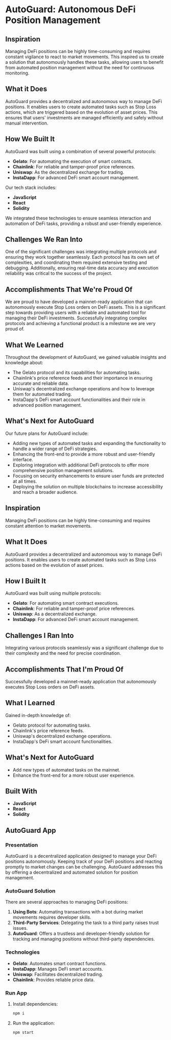 # AutoGuard: Autonomous DeFi Position Management

## Inspiration
Managing DeFi positions can be highly time-consuming and requires constant vigilance to react to market movements. This inspired us to create a solution that autonomously handles these tasks, allowing users to benefit from automated position management without the need for continuous monitoring.

## What it Does
AutoGuard provides a decentralized and autonomous way to manage DeFi positions. It enables users to create automated tasks such as Stop Loss actions, which are triggered based on the evolution of asset prices. This ensures that users' investments are managed efficiently and safely without manual intervention.

## How We Built It
AutoGuard was built using a combination of several powerful protocols:
- **Gelato**: For automating the execution of smart contracts.
- **Chainlink**: For reliable and tamper-proof price references.
- **Uniswap**: As the decentralized exchange for trading.
- **InstaDapp**: For advanced DeFi smart account management.

Our tech stack includes:
- **JavaScript**
- **React**
- **Solidity**

We integrated these technologies to ensure seamless interaction and automation of DeFi tasks, providing a robust and user-friendly experience.

## Challenges We Ran Into
One of the significant challenges was integrating multiple protocols and ensuring they work together seamlessly. Each protocol has its own set of complexities, and coordinating them required extensive testing and debugging. Additionally, ensuring real-time data accuracy and execution reliability was critical to the success of the project.

## Accomplishments That We're Proud Of
We are proud to have developed a mainnet-ready application that can autonomously execute Stop Loss orders on DeFi assets. This is a significant step towards providing users with a reliable and automated tool for managing their DeFi investments. Successfully integrating complex protocols and achieving a functional product is a milestone we are very proud of.

## What We Learned
Throughout the development of AutoGuard, we gained valuable insights and knowledge about:
- The Gelato protocol and its capabilities for automating tasks.
- Chainlink's price reference feeds and their importance in ensuring accurate and reliable data.
- Uniswap's decentralized exchange operations and how to leverage them for automated trading.
- InstaDapp's DeFi smart account functionalities and their role in advanced position management.

## What's Next for AutoGuard
Our future plans for AutoGuard include:
- Adding new types of automated tasks and expanding the functionality to handle a wider range of DeFi strategies.
- Enhancing the front-end to provide a more robust and user-friendly interface.
- Exploring integration with additional DeFi protocols to offer more comprehensive position management solutions.
- Focusing on security enhancements to ensure user funds are protected at all times.
- Deploying the solution on multiple blockchains to increase accessibility and reach a broader audience.


## Inspiration
Managing DeFi positions can be highly time-consuming and requires constant attention to market movements.

## What It Does
AutoGuard provides a decentralized and autonomous way to manage DeFi positions. It enables users to create automated tasks such as Stop Loss actions based on the evolution of asset prices.

## How I Built It
AutoGuard was built using multiple protocols:
- **Gelato**: For automating smart contract executions.
- **Chainlink**: For reliable and tamper-proof price references.
- **Uniswap**: As a decentralized exchange.
- **InstaDapp**: For advanced DeFi smart account management.

## Challenges I Ran Into
Integrating various protocols seamlessly was a significant challenge due to their complexity and the need for precise coordination.

## Accomplishments That I'm Proud Of
Successfully developed a mainnet-ready application that autonomously executes Stop Loss orders on DeFi assets.

## What I Learned
Gained in-depth knowledge of:
- Gelato protocol for automating tasks.
- Chainlink's price reference feeds.
- Uniswap's decentralized exchange operations.
- InstaDapp's DeFi smart account functionalities.

## What's Next for AutoGuard
- Add new types of automated tasks on the mainnet.
- Enhance the front-end for a more robust user experience.

## Built With
- **JavaScript**
- **React**
- **Solidity**

## AutoGuard App

### Presentation
AutoGuard is a decentralized application designed to manage your DeFi positions autonomously. Keeping track of your DeFi positions and reacting promptly to market changes can be challenging. AutoGuard addresses this by offering a decentralized and automated solution for position management.

### AutoGuard Solution
There are several approaches to managing DeFi positions:
1. **Using Bots**: Automating transactions with a bot during market movements requires developer skills.
2. **Third-Party Services**: Delegating the task to a third party raises trust issues.
3. **AutoGuard**: Offers a trustless and developer-friendly solution for tracking and managing positions without third-party dependencies.

### Technologies
- **Gelato**: Automates smart contract functions.
- **InstaDapp**: Manages DeFi smart accounts.
- **Uniswap**: Facilitates decentralized trading.
- **Chainlink**: Provides reliable price data.


### Run App
1. Install dependencies:
   ```bash
   npm i
   ```

2. Run the application:
   ```bash
   npm start
   ```
